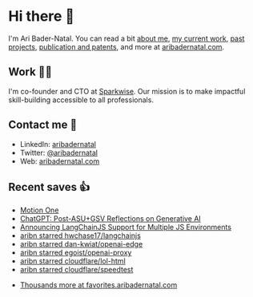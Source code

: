 # Hi there  👋

I'm Ari Bader-Natal. You can read a bit [about me](https://aribadernatal.com), [my current work](https://aribadernatal.com/projects/Sparkwise/), [past projects](https://aribadernatal.com/projects/), [publication and patents](https://aribadernatal.com/publications), and more at [aribadernatal.com](https://aribadernatal.com).

## Work  👨‍💻

I'm co-founder and CTO at [Sparkwise](https://sparkwise.co). Our mission is to make impactful skill-building accessible to all professionals.

## Contact me  💬 

- LinkedIn: [aribadernatal](https://linkedin.com/in/aribadernatal)
- Twitter: [@aribadernatal](https://twitter.com/aribadernatal)
- Web: [aribadernatal.com](https://aribadernatal.com)

## Recent saves  👍

<!--START_SECTION:feed-->
* [Motion One](https:&#x2F;&#x2F;favorites.aribadernatal.com&#x2F;pocket-favorites&#x2F;2023&#x2F;04&#x2F;motion-one&#x2F;)
* [ChatGPT: Post-ASU+GSV Reflections on Generative AI](https:&#x2F;&#x2F;favorites.aribadernatal.com&#x2F;pocket-favorites&#x2F;2023&#x2F;04&#x2F;chatgpt-post-asugsv-reflections-on-generative-ai&#x2F;)
* [Announcing LangChainJS Support for Multiple JS Environments](https:&#x2F;&#x2F;favorites.aribadernatal.com&#x2F;pocket-favorites&#x2F;2023&#x2F;04&#x2F;announcing-langchainjs-support-for-multiple-js-environments&#x2F;)
* [aribn starred hwchase17&#x2F;langchainjs](https:&#x2F;&#x2F;favorites.aribadernatal.com&#x2F;github-favorites&#x2F;2023&#x2F;04&#x2F;aribn-starred-hwchase17-langchainjs&#x2F;)
* [aribn starred dan-kwiat&#x2F;openai-edge](https:&#x2F;&#x2F;favorites.aribadernatal.com&#x2F;github-favorites&#x2F;2023&#x2F;04&#x2F;aribn-starred-dan-kwiat-openai-edge&#x2F;)
* [aribn starred egoist&#x2F;openai-proxy](https:&#x2F;&#x2F;favorites.aribadernatal.com&#x2F;github-favorites&#x2F;2023&#x2F;04&#x2F;aribn-starred-egoist-openai-proxy&#x2F;)
* [aribn starred cloudflare&#x2F;lol-html](https:&#x2F;&#x2F;favorites.aribadernatal.com&#x2F;github-favorites&#x2F;2023&#x2F;04&#x2F;aribn-starred-cloudflare-lol-html&#x2F;)
* [aribn starred cloudflare&#x2F;speedtest](https:&#x2F;&#x2F;favorites.aribadernatal.com&#x2F;github-favorites&#x2F;2023&#x2F;04&#x2F;aribn-starred-cloudflare-speedtest&#x2F;)
<!--END_SECTION:feed-->
* [Thousands more at favorites.aribadernatal.com](https://favorites.aribadernatal.com)
